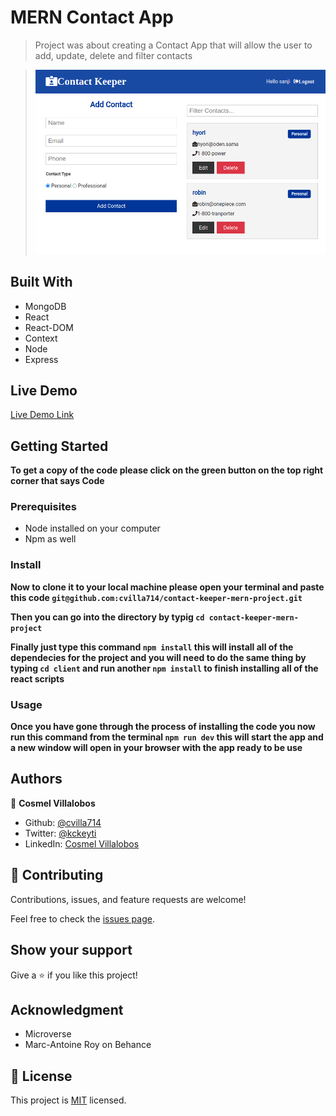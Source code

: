 # MERN Contact App

> Project was about creating a Contact App that will allow the user to
> add, update, delete and filter contacts

> ![screenshot](./app_screenshot.png)

## Built With

- MongoDB
- React
- React-DOM
- Context
- Node
- Express

## Live Demo

[Live Demo Link](https://mighty-stream-12623.herokuapp.com)

## Getting Started

**To get a copy of the code please click on the green button on the top right corner that says Code**

### Prerequisites

- Node installed on your computer
- Npm as well

### Install

**Now to clone it to your local machine please open your terminal and paste this code `git@github.com:cvilla714/contact-keeper-mern-project.git`**

**Then you can go into the directory by typig `cd contact-keeper-mern-project`**

**Finally just type this command `npm install` this will install all of the dependecies for the project and you will need to do the same thing by typing `cd client` and run another `npm install` to finish installing all of the react scripts**

### Usage

**Once you have gone through the process of installing the code you now run this command from the terminal `npm run dev` this will start the app and a new window will open in your browser with the app ready to be use**

## Authors

👤 **Cosmel Villalobos**

- Github: [@cvilla714](https://github.com/cvilla714)
- Twitter: [@kckeyti](https://twitter.com/kckeyti)
- LinkedIn: [Cosmel Villalobos](https://www.linkedin.com/in/cosvilla/)

## 🤝 Contributing

Contributions, issues, and feature requests are welcome!

Feel free to check the [issues page](https://github.com/cvilla714/contact-keeper-mern-project/pulls).

## Show your support

Give a ⭐️ if you like this project!

## Acknowledgment

- Microverse
- Marc-Antoine Roy on Behance

## 📝 License

This project is [MIT](https://github.com/cvilla714/contact-keeper-mern-project/blob/deploy/LICENSE) licensed.
